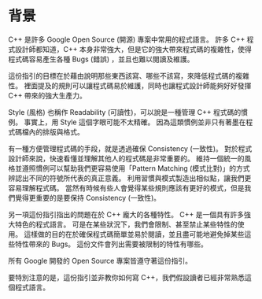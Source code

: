 # 背景

C++ 是許多 Google Open Source (開源) 專案中常用的程式語言。 許多 C++ 程式設計師都知道，C++ 本身非常強大，但是它的強大帶來程式碼的複雜性，使得程式碼容易產生各種 Bugs (錯誤) ，並且也難以閱讀及維護。

這份指引的目標在於藉由說明那些東西該寫、哪些不該寫，來降低程式碼的複雜性。 裡面提及的規則可以讓程式碼易於維護，同時也讓程式設計師能夠好好發揮 C++ 帶來的強大生產力。

Style (風格) 也稱作 Readability (可讀性)，可以說是一種管理 C++ 程式碼的慣例。 事實上，用 Style 這個字眼可能不太精確。 因為這類慣例並非只有著墨在程式碼檔內的排版與格式。

有一種方便管理程式碼的手段，就是透過確保 Consistency (一致性)。 對於程式設計師來說，快速看懂並理解其他人的程式碼是非常重要的。 維持一個統一的風格並遵照慣例可以幫助我們更容易使用「Pattern Matching (模式比對)」的方式辨認出不同的符號所代表的真正意義。 利用習慣與模式製造出相似點，讓我們更容易理解程式碼。 當然有時候有些人會覺得某些規則應該有更好的模式，但是我們覺得更重要的是要保持 Consistency (一致性)。

另一項這份指引指出的問題在於 C++ 龐大的各種特性。 C++ 是一個具有許多強大特色的程式語言。 可是在某些狀況下，我們會限制、甚至禁止某些特性的使用。 這樣做的目的在於確保程式碼簡單並易於閱讀，並且盡可能地避免掉某些這些特性帶來的 Bugs。 這份文件會列出需要被限制的特性有哪些。

所有 Google 開發的 Open Source 專案皆遵守著這份指引。

要特別注意的是，這份指引並非教你如何寫 C++，我們假設讀者已經非常熟悉這個程式語言。
